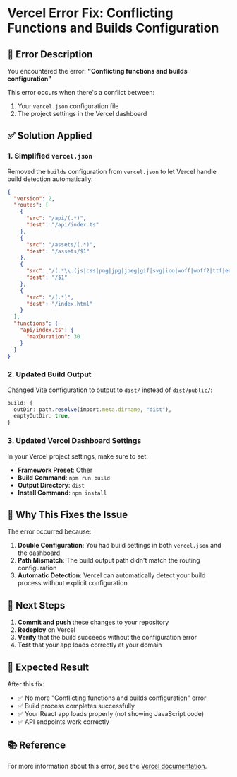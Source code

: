 # Vercel Error Fix: Conflicting Functions and Builds Configuration

## 🚨 Error Description

You encountered the error: **"Conflicting functions and builds configuration"**

This error occurs when there's a conflict between:
1. Your `vercel.json` configuration file
2. The project settings in the Vercel dashboard

## ✅ Solution Applied

### 1. Simplified `vercel.json`
Removed the `builds` configuration from `vercel.json` to let Vercel handle build detection automatically:

```json
{
  "version": 2,
  "routes": [
    {
      "src": "/api/(.*)",
      "dest": "/api/index.ts"
    },
    {
      "src": "/assets/(.*)",
      "dest": "/assets/$1"
    },
    {
      "src": "/(.*\\.(js|css|png|jpg|jpeg|gif|svg|ico|woff|woff2|ttf|eot))",
      "dest": "/$1"
    },
    {
      "src": "/(.*)",
      "dest": "/index.html"
    }
  ],
  "functions": {
    "api/index.ts": {
      "maxDuration": 30
    }
  }
}
```

### 2. Updated Build Output
Changed Vite configuration to output to `dist/` instead of `dist/public/`:

```typescript
build: {
  outDir: path.resolve(import.meta.dirname, "dist"),
  emptyOutDir: true,
}
```

### 3. Updated Vercel Dashboard Settings
In your Vercel project settings, make sure to set:
- **Framework Preset**: Other
- **Build Command**: `npm run build`
- **Output Directory**: `dist`
- **Install Command**: `npm install`

## 🔧 Why This Fixes the Issue

The error occurred because:
1. **Double Configuration**: You had build settings in both `vercel.json` and the dashboard
2. **Path Mismatch**: The build output path didn't match the routing configuration
3. **Automatic Detection**: Vercel can automatically detect your build process without explicit configuration

## 📝 Next Steps

1. **Commit and push** these changes to your repository
2. **Redeploy** on Vercel
3. **Verify** that the build succeeds without the configuration error
4. **Test** that your app loads correctly at your domain

## 🚀 Expected Result

After this fix:
- ✅ No more "Conflicting functions and builds configuration" error
- ✅ Build process completes successfully
- ✅ Your React app loads properly (not showing JavaScript code)
- ✅ API endpoints work correctly

## 📚 Reference

For more information about this error, see the [Vercel documentation](https://vercel.com/docs/errors/error-list#conflicting-functions-and-builds-configuration). 